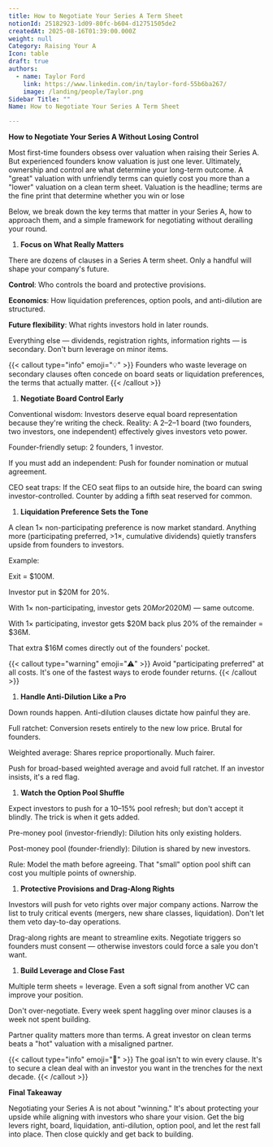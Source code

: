 ```yaml
---
title: How to Negotiate Your Series A Term Sheet
notionId: 25182923-1d09-80fc-b604-d12751505de2
createdAt: 2025-08-16T01:39:00.000Z
weight: null
Category: Raising Your A
Icon: table
draft: true
authors:
  - name: Taylor Ford
    link: https://www.linkedin.com/in/taylor-ford-55b6ba267/
    image: /landing/people/Taylor.png
Sidebar Title: ""
Name: How to Negotiate Your Series A Term Sheet

---
```



**How to Negotiate Your Series A Without Losing Control**


Most first-time founders obsess over valuation when raising their Series A. But experienced founders know valuation is just one lever. Ultimately, ownership and control are what determine your long-term outcome. A "great" valuation with unfriendly terms can quietly cost you more than a "lower" valuation on a clean term sheet. Valuation is the headline; terms are the fine print that determine whether you win or lose


Below, we break down the key terms that matter in your Series A, how to approach them, and a simple framework for negotiating without derailing your round.

1. **Focus on What Really Matters**

There are dozens of clauses in a Series A term sheet. Only a handful will shape your company's future.


**Control**: Who controls the board and protective provisions.


**Economics**: How liquidation preferences, option pools, and anti-dilution are structured.


**Future flexibility**: What rights investors hold in later rounds.


Everything else — dividends, registration rights, information rights — is secondary. Don't burn leverage on minor items.


{{< callout type="info" emoji="💡" >}}
Founders who waste leverage on secondary clauses often concede on board seats or liquidation preferences, the terms that actually matter.
{{< /callout >}}

1. **Negotiate Board Control Early**

Conventional wisdom: Investors deserve equal board representation because they're writing the check.
Reality: A 2–2–1 board (two founders, two investors, one independent) effectively gives investors veto power.


Founder-friendly setup: 2 founders, 1 investor.


If you must add an independent: Push for founder nomination or mutual agreement.


CEO seat traps: If the CEO seat flips to an outside hire, the board can swing investor-controlled. Counter by adding a fifth seat reserved for common.

1. **Liquidation Preference Sets the Tone**

A clean 1× non-participating preference is now market standard. Anything more (participating preferred, >1×, cumulative dividends) quietly transfers upside from founders to investors.


Example:


Exit = $100M.


Investor put in $20M for 20%.


With 1× non-participating, investor gets $20M or 20% ($20M) — same outcome.


With 1× participating, investor gets $20M back plus 20% of the remainder = $36M.


That extra $16M comes directly out of the founders' pocket.


{{< callout type="warning" emoji="⚠️" >}}
Avoid "participating preferred" at all costs. It's one of the fastest ways to erode founder returns.
{{< /callout >}}

1. **Handle Anti-Dilution Like a Pro**

Down rounds happen. Anti-dilution clauses dictate how painful they are.


Full ratchet: Conversion resets entirely to the new low price. Brutal for founders.


Weighted average: Shares reprice proportionally. Much fairer.


Push for broad-based weighted average and avoid full ratchet. If an investor insists, it's a red flag.

1. **Watch the Option Pool Shuffle**

Expect investors to push for a 10–15% pool refresh; but don't accept it blindly. The trick is when it gets added.


Pre-money pool (investor-friendly): Dilution hits only existing holders.


Post-money pool (founder-friendly): Dilution is shared by new investors.


Rule: Model the math before agreeing. That "small" option pool shift can cost you multiple points of ownership.

1. **Protective Provisions and Drag-Along Rights**

Investors will push for veto rights over major company actions. Narrow the list to truly critical events (mergers, new share classes, liquidation). Don't let them veto day-to-day operations.


Drag-along rights are meant to streamline exits. Negotiate triggers so founders must consent — otherwise investors could force a sale you don't want.

1. **Build Leverage and Close Fast**

Multiple term sheets = leverage. Even a soft signal from another VC can improve your position.


Don't over-negotiate. Every week spent haggling over minor clauses is a week not spent building.


Partner quality matters more than terms. A great investor on clean terms beats a "hot" valuation with a misaligned partner.


{{< callout type="info" emoji="🎯" >}}
The goal isn't to win every clause. It's to secure a clean deal with an investor you want in the trenches for the next decade.
{{< /callout >}}


**Final Takeaway**


Negotiating your Series A is not about "winning." It's about protecting your upside while aligning with investors who share your vision. Get the big levers right, board, liquidation, anti-dilution, option pool, and let the rest fall into place. Then close quickly and get back to building.

